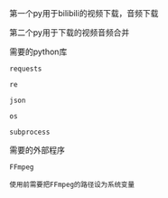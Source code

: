第一个py用于bilibili的视频下载，音频下载

第二个py用于下载的视频音频合并

需要的python库

    requests

    re

    json

    os

    subprocess
  
需要的外部程序

    FFmpeg

    使用前需要把FFmpeg的路径设为系统变量
